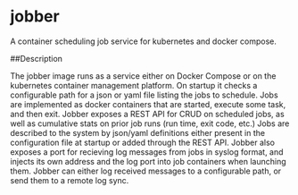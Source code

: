 # jobber
A container scheduling job service for kubernetes and docker compose.

##Description

The jobber image runs as a service either on Docker Compose or on the kubernetes container management platform. On startup it checks a configurable path for a json or yaml file listing the jobs to schedule. Jobs are implemented as docker containers that are started, execute some task, and then exit. Jobber exposes a REST API for CRUD on scheduled jobs, as well as cumulative stats on prior job runs (run time, exit code, etc.) Jobs are described to the system by json/yaml definitions either present in the configuration file at startup or added through the REST API. Jobber also exposes a port for recieving log messages from jobs in syslog format, and injects its own address and the log port into job containers when launching them. Jobber can either log received messages to a configurable path, or send them to a remote log sync.

